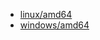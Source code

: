 
* <a href="https://caddyserver.com/api/download?os=linux&arch=amd64&p=github.com%2Fgreenpau%2Fcaddy-auth-portal%40v1.4.15&p=github.com%2Fgreenpau%2Fcaddy-auth-jwt%40v1.3.12&p=github.com%2Fgreenpau%2Fcaddy-trace%40v1.1.7" target="_blank">linux/amd64</a>
* <a href="https://caddyserver.com/api/download?os=windows&arch=amd64&p=github.com%2Fgreenpau%2Fcaddy-auth-portal%40v1.4.15&p=github.com%2Fgreenpau%2Fcaddy-auth-jwt%40v1.3.12&p=github.com%2Fgreenpau%2Fcaddy-trace%40v1.1.7" target="_blank">windows/amd64</a>
